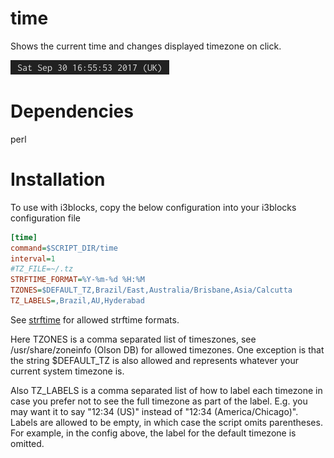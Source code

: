 # time

Shows the current time and changes displayed timezone on click.

![](time.png)

# Dependencies

perl

# Installation

To use with i3blocks, copy the below configuration into your i3blocks configuration file

```INI
[time]
command=$SCRIPT_DIR/time
interval=1
#TZ_FILE=~/.tz
STRFTIME_FORMAT=%Y-%m-%d %H:%M
TZONES=$DEFAULT_TZ,Brazil/East,Australia/Brisbane,Asia/Calcutta
TZ_LABELS=,Brazil,AU,Hyderabad
```

See [strftime](https://linux.die.net/man/3/strftime) for allowed strftime formats.

Here TZONES is a comma separated list of timeszones, see /usr/share/zoneinfo (Olson DB)
for allowed timezones. One exception is that the string $DEFAULT_TZ
is also allowed and represents whatever your current system timezone is.

Also TZ_LABELS is a comma separated list of how to label each timezone in case you prefer
not to see the full timezone as part of the label.
E.g. you may want it to say "12:34 (US)" instead of "12:34 (America/Chicago)".
Labels are allowed to be empty,
in which case the script omits parentheses.
For example, in the config above, the label for the default timezone is omitted.
